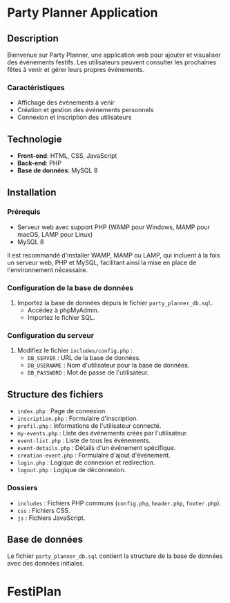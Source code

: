 # Party Planner Application

## Description

Bienvenue sur Party Planner, une application web pour ajouter et visualiser des événements festifs. Les utilisateurs peuvent consulter les prochaines fêtes à venir et gérer leurs propres événements.

### Caractéristiques

- Affichage des événements à venir
- Création et gestion des événements personnels
- Connexion et inscription des utilisateurs

## Technologie

- **Front-end**: HTML, CSS, JavaScript
- **Back-end**: PHP
- **Base de données**: MySQL 8

## Installation

### Prérequis

- Serveur web avec support PHP (WAMP pour Windows, MAMP pour macOS, LAMP pour Linux)
- MySQL 8

Il est recommandé d'installer WAMP, MAMP ou LAMP, qui incluent à la fois un serveur web, PHP et MySQL, facilitant ainsi la mise en place de l'environnement nécessaire.

### Configuration de la base de données

1. Importez la base de données depuis le fichier `party_planner_db.sql`.
   - Accédez à phpMyAdmin.
   - Importez le fichier SQL.

### Configuration du serveur

1. Modifiez le fichier `includes/config.php` :
   - `DB_SERVER` : URL de la base de données.
   - `DB_USERNAME` : Nom d'utilisateur pour la base de données.
   - `DB_PASSWORD` : Mot de passe de l'utilisateur.

## Structure des fichiers

- `index.php` : Page de connexion.
- `inscription.php` : Formulaire d'inscription.
- `profil.php` : Informations de l'utilisateur connecté.
- `my-events.php` : Liste des événements créés par l'utilisateur.
- `event-list.php` : Liste de tous les événements.
- `event-details.php` : Détails d'un événement spécifique.
- `creation-event.php` : Formulaire d'ajout d'événement.
- `login.php` : Logique de connexion et redirection.
- `logout.php` : Logique de déconnexion.

### Dossiers

- `includes` : Fichiers PHP communs (`config.php`, `header.php`, `footer.php`).
- `css` : Fichiers CSS.
- `js` : Fichiers JavaScript.

## Base de données

Le fichier `party_planner_db.sql` contient la structure de la base de données avec des données initiales.
# FestiPlan
